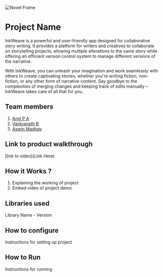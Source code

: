 ![Novel Frame](https://github.com/TH-Activities/saturday-hack-night-template/assets/90635335/4c26e8ac-2dd1-4d75-8e1a-9f7585e3b381)

# Project Name

InkWeave is a powerful and user-friendly app designed for collaborative story writing. It provides a platform for writers and creatives to collaborate on storytelling projects, allowing multiple alterations to the same story while offering an efficient version control system to manage different versions of the narrative.

With InkWeave, you can unleash your imagination and work seamlessly with others to create captivating stories, whether you're writing fiction, non-fiction, or any other form of narrative content. Say goodbye to the complexities of merging changes and keeping track of edits manually – InkWeave takes care of all that for you.

## Team members

1. [Amil P A](https://github.com/amilpa)
2. [Vaidyanath B](https://github.com/vaidyanath-b)
3. [Aswin Madhav](https://github.com/aswin-madhav)

## Link to product walkthrough

[link to video](Link Here)

## How it Works ?

1.  Explaining the working of project
2.  Embed video of project demo

## Libraries used

Library Name - Version

## How to configure

Instructions for setting up project

## How to Run

Instructions for running
